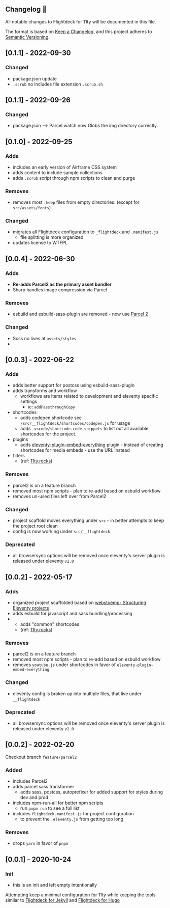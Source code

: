 ## Changelog 📝

All notable changes to Flightdeck for 11ty will be documented in this file.

The format is based on [Keep a Changelog](https://keepachangelog.com/en/1.0.0/), and this project adheres to [Semantic Versioning](https://semver.org/spec/v2.0.0.html).

## [0.1.1] - 2022-09-30
### Changed
- package.json update
- `.scrub` no includes file extension `.scrub.sh`

## [0.1.1] - 2022-09-26

### Changed
- package.json --> Parcel watch now Globs the img directory correctly.

## [0.1.0] - 2022-09-25

### Adds
- includes an early version of Airframe CSS system
- adds content to include sample collections
- adds `.scrub` script through npm scripts to clean and purge

### Removes
- removes most `.keep` files from empty directories. (except for `src/assets/fonts`)

### Changed
- migrates all Flightdeck configuration to `_flightdeck` and `.manifest.js`
   -  file splitting is more organized
- updates license to WTFPL


## [0.0.4] - 2022-06-30

### Adds

- **Re-adds Parcel2 as the primary asset bundler**
- Sharp handles image compression via Parcel

### Removes

- esbuild and esbuild-sass-plugin are removed - now use [Parcel 2](https://parceljs.org/)

### Changed

- Scss no lives at `assets/styles`
-

## [0.0.3] - 2022-06-22

### Adds

- adds better support for postcss using esbuild-sass-plugin
- adds transforms and workflow
  - workflows are items related to development and eleventy specific settings
    - ie: `addPassthroughCopy`
- shortcodes
  - adds codepen shortcode see `/src/__flightdeck/shortcodes/codepen.js` for usage
  - adds `.vscode/shortcode.code-snippets` to list out all available shortcodes for the project.
- plugins
  - adds [eleventy-plugin-embed-everything](https://github.com/gfscott/eleventy-plugin-embed-everything) plugin - instead of creating shortcodes for media embeds - use the URL instead
- filters
  - (ref: [11ty.rocks](https://11ty.rocks))

### Removes

- parcel2 is on a feature branch
- removed most npm scripts - plan to re-add based on esbuild workflow
- removes un-used files left over from Parcel2

### Changed

- project scaffold moves everything under `src` - in better attempts to keep the project root clean
- config is now working under `src/__flightdeck`

### Deprecated

- all browsersync options will be removed once eleventy's server plugin is released under eleventy `v2.0`

## [0.0.2] - 2022-05-17

### Adds

- organized project scaffolded based on [webstoemp- Structuring Eleventy projects](https://www.webstoemp.com/blog/eleventy-projects-structure/)
- adds esbuild for javascript and sass bundling/processing
- - adds "common" shortcodes
  - (ref: [11ty.rocks](https://11ty.rocks))

### Removes

- parcel2 is on a feature branch
- removed most npm scripts - plan to re-add based on esbuild workflow
- removes `youtube.js` under shortcodes in favor of `eleventy-plugin-embed-everything`

### Changed

- eleventy config is broken up into multiple files, that live under `__flightdeck`

### Deprecated

- all browsersync options will be removed once eleventy's server plugin is released under eleventy `v2.0`

## [0.0.2] - 2022-02-20

Checkout branch `feature/parcel2`

### Added

- includes Parcel2
- adds parcel sass transformer
  - adds sass, postcss, autoprefixer for added support for styles during dev and prod
- includes npm-run-all for better npm scripts
  - run `pnpm run` to see a full list
- includes `flightdeck.manifest.js` for project configuration
  - to prevent the `.eleventy.js` from getting too long

### Removes

- drops `yarn` in favor of `pnpm`

## [0.0.1] - 2020-10-24

### Init

- this is an init and left empty intentionally

Attempting keep a minimal configuration for 11ty while keeping the tools similar to [Flightdeck for Jekyll](https://github.com/flight-deck/Flightdeck-for-Jekyll) and [Flightdeck for Hugo](https://github.com/flight-deck/Flightdeck-for-Hugo)
